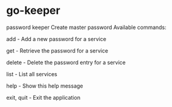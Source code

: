 # go-keeper
password keeper
Create master password
Available commands:

  add <service>    - Add a new password for a service
  
  get <service>    - Retrieve the password for a service
  
  delete <service> - Delete the password entry for a service
  
  list             - List all services
  
  help             - Show this help message
  
  exit, quit       - Exit the application
